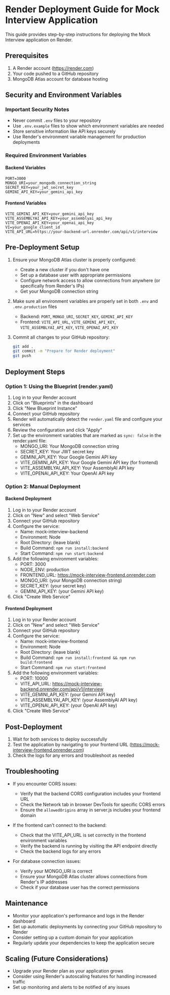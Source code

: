 # Render Deployment Guide for Mock Interview Application

This guide provides step-by-step instructions for deploying the Mock Interview application on Render.

## Prerequisites

1. A Render account (https://render.com)
2. Your code pushed to a GitHub repository
3. MongoDB Atlas account for database hosting

## Security and Environment Variables

### Important Security Notes
- Never commit `.env` files to your repository
- Use `.env.example` files to show which environment variables are needed
- Store sensitive information like API keys securely
- Use Render's environment variable management for production deployments

### Required Environment Variables

#### Backend Variables
```
PORT=3000
MONGO_URI=your_mongodb_connection_string
SECRET_KEY=your_jwt_secret_key
GEMINI_API_KEY=your_gemini_api_key
```

#### Frontend Variables
```
VITE_GEMINI_API_KEY=your_gemini_api_key
VITE_ASSEMBLYAI_API_KEY=your_assemblyai_api_key
VITE_OPENAI_API_KEY=your_openai_api_key
VI=your_google_client_id
VITE_API_URL=https://your-backend-url.onrender.com/api/v1/interview
```

## Pre-Deployment Setup

1. Ensure your MongoDB Atlas cluster is properly configured:
   - Create a new cluster if you don't have one
   - Set up a database user with appropriate permissions
   - Configure network access to allow connections from anywhere (or specifically from Render's IPs)
   - Get your MongoDB connection string

2. Make sure all environment variables are properly set in both `.env` and `.env.production` files
   - Backend: `PORT`, `MONGO_URI`, `SECRET_KEY`, `GEMINI_API_KEY`
   - Frontend: `VITE_API_URL`, `VITE_GEMINI_API_KEY`, `VITE_ASSEMBLYAI_API_KEY`, `VITE_OPENAI_API_KEY`

3. Commit all changes to your GitHub repository:
   ```bash
   git add .
   git commit -m "Prepare for Render deployment"
   git push
   ```

## Deployment Steps

### Option 1: Using the Blueprint (render.yaml)

1. Log in to your Render account
2. Click on "Blueprints" in the dashboard
3. Click "New Blueprint Instance"
4. Connect your GitHub repository
5. Render will automatically detect the `render.yaml` file and configure your services
6. Review the configuration and click "Apply"
7. Set up the environment variables that are marked as `sync: false` in the render.yaml file:
   - MONGO_URI: Your MongoDB connection string
   - SECRET_KEY: Your JWT secret key
   - GEMINI_API_KEY: Your Google Gemini API key
   - VITE_GEMINI_API_KEY: Your Google Gemini API key (for frontend)
   - VITE_ASSEMBLYAI_API_KEY: Your AssemblyAI API key
   - VITE_OPENAI_API_KEY: Your OpenAI API key

### Option 2: Manual Deployment

#### Backend Deployment

1. Log in to your Render account
2. Click on "New" and select "Web Service"
3. Connect your GitHub repository
4. Configure the service:
   - Name: mock-interview-backend
   - Environment: Node
   - Root Directory: (leave blank)
   - Build Command: `npm run install:backend`
   - Start Command: `npm run start:backend`
5. Add the following environment variables:
   - PORT: 3000
   - NODE_ENV: production
   - FRONTEND_URL: https://mock-interview-frontend.onrender.com
   - MONGO_URI: (your MongoDB connection string)
   - SECRET_KEY: (your secret key)
   - GEMINI_API_KEY: (your Gemini API key)
6. Click "Create Web Service"

#### Frontend Deployment

1. Log in to your Render account
2. Click on "New" and select "Web Service"
3. Connect your GitHub repository
4. Configure the service:
   - Name: mock-interview-frontend
   - Environment: Node
   - Root Directory: (leave blank)
   - Build Command: `npm run install:frontend && npm run build:frontend`
   - Start Command: `npm run start:frontend`
5. Add the following environment variables:
   - PORT: 10000
   - VITE_API_URL: https://mock-interview-backend.onrender.com/api/v1/interview
   - VITE_GEMINI_API_KEY: (your Gemini API key)
   - VITE_ASSEMBLYAI_API_KEY: (your AssemblyAI API key)
   - VITE_OPENAI_API_KEY: (your OpenAI API key)
6. Click "Create Web Service"

## Post-Deployment

1. Wait for both services to deploy successfully
2. Test the application by navigating to your frontend URL (https://mock-interview-frontend.onrender.com)
3. Check the logs for any errors and troubleshoot as needed

## Troubleshooting

- If you encounter CORS issues:
  - Verify that the backend CORS configuration includes your frontend URL
  - Check the Network tab in browser DevTools for specific CORS errors
  - Ensure the `allowedOrigins` array in server.js includes your frontend domain

- If the frontend can't connect to the backend:
  - Check that the VITE_API_URL is set correctly in the frontend environment variables
  - Verify the backend is running by visiting the API endpoint directly
  - Check the backend logs for any errors

- For database connection issues:
  - Verify your MONGO_URI is correct
  - Ensure your MongoDB Atlas cluster allows connections from Render's IP addresses
  - Check if your database user has the correct permissions

## Maintenance

- Monitor your application's performance and logs in the Render dashboard
- Set up automatic deployments by connecting your GitHub repository to Render
- Consider setting up a custom domain for your application
- Regularly update your dependencies to keep the application secure

## Scaling (Future Considerations)

- Upgrade your Render plan as your application grows
- Consider using Render's autoscaling features for handling increased traffic
- Set up monitoring and alerts to be notified of any issues
